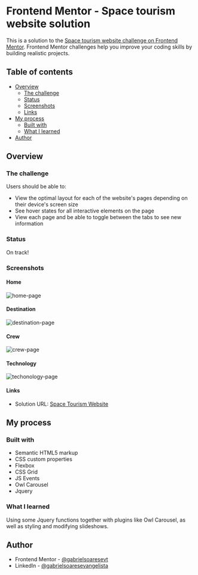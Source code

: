 # Frontend Mentor - Space tourism website solution

This is a solution to the [Space tourism website challenge on Frontend Mentor](https://www.frontendmentor.io/challenges/space-tourism-multipage-website-gRWj1URZ3). Frontend Mentor challenges help you improve your coding skills by building realistic projects. 

## Table of contents

- [Overview](#overview)
  - [The challenge](#the-challenge)
  - [Status](#status)
  - [Screenshots](#screenshots)
  - [Links](#links)
- [My process](#my-process)
  - [Built with](#built-with)
  - [What I learned](#what-i-learned)
- [Author](#author)

## Overview

### The challenge

Users should be able to:

- View the optimal layout for each of the website's pages depending on their device's screen size
- See hover states for all interactive elements on the page
- View each page and be able to toggle between the tabs to see new information

### Status

On track!

### Screenshots

#### Home
![home-page](https://user-images.githubusercontent.com/64991217/216032731-a5ec8610-85d5-4e0a-be96-3a401b6b94b2.png)

#### Destination
![destination-page](https://user-images.githubusercontent.com/64991217/216032730-9f41e4c4-f158-47eb-bb75-bd1b32f34255.png)

#### Crew
![crew-page](https://user-images.githubusercontent.com/64991217/216032721-7dd488fa-6017-47f2-8477-df540e9174bd.png)

#### Technology
![techonology-page](https://user-images.githubusercontent.com/64991217/216032680-bb287c60-51b3-48d1-81fa-5334b102a1e1.png)

#### Links

- Solution URL: [Space Tourism Website](https://gabrielsoaresevt.github.io/space-tourism-website)

## My process

### Built with

- Semantic HTML5 markup
- CSS custom properties
- Flexbox
- CSS Grid
- JS Events
- Owl Carousel
- Jquery

### What I learned

Using some Jquery functions together with plugins like Owl Carousel, as well as styling and modifying slideshows.

## Author

- Frontend Mentor - [@gabrielsoaresevt](https://www.frontendmentor.io/profile/gabrielsoaresevt)
- LinkedIn - [@gabrielsoaresevangelista](https://www.linkedin.com/in/gabriel-soares-a971391b1/)
